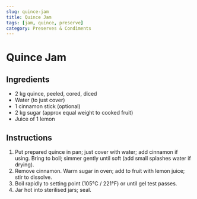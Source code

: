 ```yaml
---
slug: quince-jam
title: Quince Jam
tags: [jam, quince, preserve]
category: Preserves & Condiments
---
```


# Quince Jam

## Ingredients

- 2 kg quince, peeled, cored, diced
- Water (to just cover)
- 1 cinnamon stick (optional)
- 2 kg sugar (approx equal weight to cooked fruit)
- Juice of 1 lemon

## Instructions

1. Put prepared quince in pan; just cover with water; add cinnamon if using. Bring to boil; simmer gently until soft (add small splashes water if drying).
2. Remove cinnamon. Warm sugar in oven; add to fruit with lemon juice; stir to dissolve.
3. Boil rapidly to setting point (105°C / 221°F) or until gel test passes.
4. Jar hot into sterilised jars; seal.
